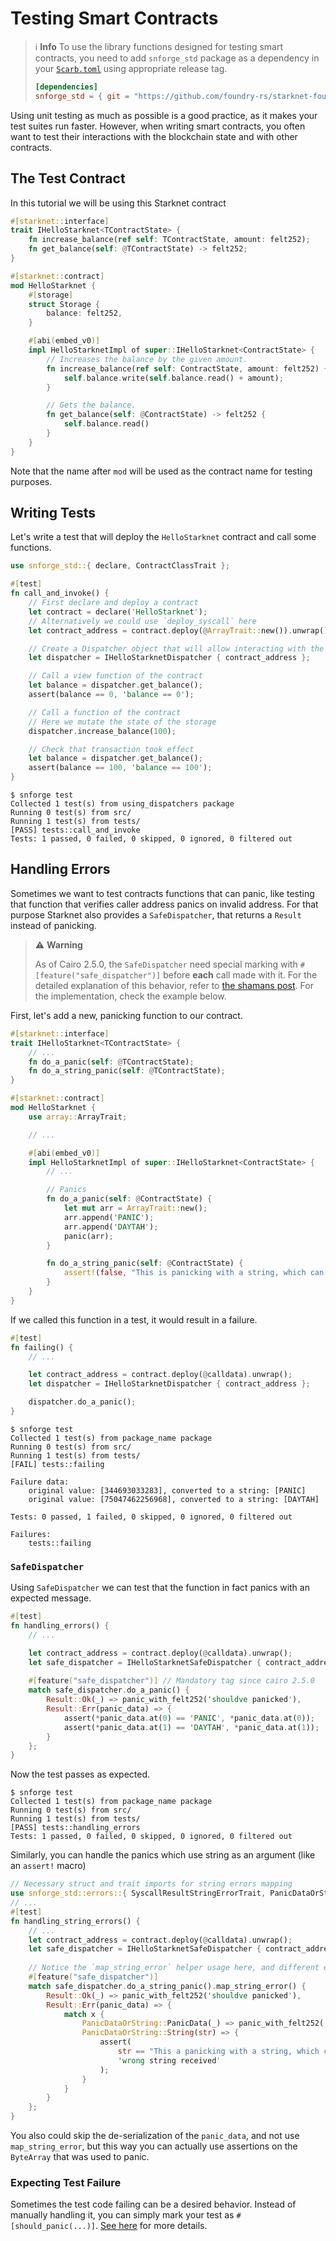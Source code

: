# Testing Smart Contracts

> ℹ️ **Info**
> To use the library functions designed for testing smart contracts,
> you need to add `snforge_std` package as a dependency in
> your [`Scarb.toml`](https://docs.swmansion.com/scarb/docs/guides/dependencies.html#adding-a-dependency)
> using appropriate release tag.
>```toml
> [dependencies]
> snforge_std = { git = "https://github.com/foundry-rs/starknet-foundry.git", tag = "v0.12.0" }
> ```

Using unit testing as much as possible is a good practice, as it makes your test suites run faster. However, when
writing smart contracts, you often want to test their interactions with the blockchain state and with other contracts.

## The Test Contract

In this tutorial we will be using this Starknet contract

```rust
#[starknet::interface]
trait IHelloStarknet<TContractState> {
    fn increase_balance(ref self: TContractState, amount: felt252);
    fn get_balance(self: @TContractState) -> felt252;
}

#[starknet::contract]
mod HelloStarknet {
    #[storage]
    struct Storage {
        balance: felt252,
    }

    #[abi(embed_v0)]
    impl HelloStarknetImpl of super::IHelloStarknet<ContractState> {
        // Increases the balance by the given amount.
        fn increase_balance(ref self: ContractState, amount: felt252) {
            self.balance.write(self.balance.read() + amount);
        }

        // Gets the balance.
        fn get_balance(self: @ContractState) -> felt252 {
            self.balance.read()
        }
    }
}
```

Note that the name after `mod` will be used as the contract name for testing purposes.

## Writing Tests

Let's write a test that will deploy the `HelloStarknet` contract and call some functions.

```rust
use snforge_std::{ declare, ContractClassTrait };

#[test]
fn call_and_invoke() {
    // First declare and deploy a contract
    let contract = declare('HelloStarknet');
    // Alternatively we could use `deploy_syscall` here
    let contract_address = contract.deploy(@ArrayTrait::new()).unwrap();

    // Create a Dispatcher object that will allow interacting with the deployed contract
    let dispatcher = IHelloStarknetDispatcher { contract_address };

    // Call a view function of the contract
    let balance = dispatcher.get_balance();
    assert(balance == 0, 'balance == 0');

    // Call a function of the contract
    // Here we mutate the state of the storage
    dispatcher.increase_balance(100);

    // Check that transaction took effect
    let balance = dispatcher.get_balance();
    assert(balance == 100, 'balance == 100');
}
```

```shell
$ snforge test
Collected 1 test(s) from using_dispatchers package
Running 0 test(s) from src/
Running 1 test(s) from tests/
[PASS] tests::call_and_invoke
Tests: 1 passed, 0 failed, 0 skipped, 0 ignored, 0 filtered out
```

## Handling Errors

Sometimes we want to test contracts functions that can panic, like testing that function that verifies caller address
panics on invalid address. For that purpose Starknet also provides a `SafeDispatcher`, that returns a `Result` instead of
panicking.

> ⚠️ **Warning**
>
> As of Cairo 2.5.0, the `SafeDispatcher` need special marking with `#[feature("safe_dispatcher")]` before **each** call made with it.
> For the detailed explanation of this behavior, refer to [the shamans post](https://community.starknet.io/t/cairo-v2-5-0-is-out/112807#safe-dispatchers-15).
> For the implementation, check the example below.


First, let's add a new, panicking function to our contract.

```rust
#[starknet::interface]
trait IHelloStarknet<TContractState> {
    // ...
    fn do_a_panic(self: @TContractState);
    fn do_a_string_panic(self: @TContractState);
}

#[starknet::contract]
mod HelloStarknet {
    use array::ArrayTrait;

    // ...

    #[abi(embed_v0)]
    impl HelloStarknetImpl of super::IHelloStarknet<ContractState> {
        // ...

        // Panics
        fn do_a_panic(self: @ContractState) {
            let mut arr = ArrayTrait::new();
            arr.append('PANIC');
            arr.append('DAYTAH');
            panic(arr);
        }

        fn do_a_string_panic(self: @ContractState) {
            assert!(false, "This is panicking with a string, which can be longer than 31 characters");
        }
    }
}
```

If we called this function in a test, it would result in a failure.

```rust
#[test]
fn failing() {
    // ...

    let contract_address = contract.deploy(@calldata).unwrap();
    let dispatcher = IHelloStarknetDispatcher { contract_address };

    dispatcher.do_a_panic();
}
```

```shell
$ snforge test
Collected 1 test(s) from package_name package
Running 0 test(s) from src/
Running 1 test(s) from tests/
[FAIL] tests::failing

Failure data:
    original value: [344693033283], converted to a string: [PANIC]
    original value: [75047462256968], converted to a string: [DAYTAH]

Tests: 0 passed, 1 failed, 0 skipped, 0 ignored, 0 filtered out

Failures:
    tests::failing
```

### `SafeDispatcher`

Using `SafeDispatcher` we can test that the function in fact panics with an expected message.

```rust
#[test]
fn handling_errors() {
    // ...

    let contract_address = contract.deploy(@calldata).unwrap();
    let safe_dispatcher = IHelloStarknetSafeDispatcher { contract_address };
    
    #[feature("safe_dispatcher")] // Mandatory tag since cairo 2.5.0
    match safe_dispatcher.do_a_panic() {
        Result::Ok(_) => panic_with_felt252('shouldve panicked'),
        Result::Err(panic_data) => {
            assert(*panic_data.at(0) == 'PANIC', *panic_data.at(0));
            assert(*panic_data.at(1) == 'DAYTAH', *panic_data.at(1));
        }
    };
}
```

Now the test passes as expected.

```shell
$ snforge test
Collected 1 test(s) from package_name package
Running 0 test(s) from src/
Running 1 test(s) from tests/
[PASS] tests::handling_errors
Tests: 1 passed, 0 failed, 0 skipped, 0 ignored, 0 filtered out
```

Similarly, you can handle the panics which use string as an argument (like an `assert!` macro)

```rust
// Necessary struct and trait imports for string errors mapping
use snforge_std::errors::{ SyscallResultStringErrorTrait, PanicDataOrString };
// ...
#[test]
fn handling_string_errors() {
    // ...
    let contract_address = contract.deploy(@calldata).unwrap();
    let safe_dispatcher = IHelloStarknetSafeDispatcher { contract_address };
    
    // Notice the `map_string_error` helper usage here, and different error type
    #[feature("safe_dispatcher")]
    match safe_dispatcher.do_a_string_panic().map_string_error() { 
        Result::Ok(_) => panic_with_felt252('shouldve panicked'),
        Result::Err(panic_data) => {
            match x { 
                PanicDataOrString::PanicData(_) => panic_with_felt252('wrong format'),
                PanicDataOrString::String(str) => {
                    assert(
                        str == "This a panicking with a string, which can be longer", 
                        'wrong string received'
                    );
                }
            }
        }
    };
}
```
You also could skip the de-serialization of the `panic_data`, and not use `map_string_error`, but this way you can actually use assertions on the `ByteArray` that was used to panic. 

### Expecting Test Failure

Sometimes the test code failing can be a desired behavior.
Instead of manually handling it, you can simply mark your test as `#[should_panic(...)]`.
[See here](./testing.md#expected-failures) for more details.
